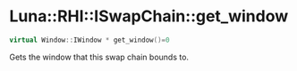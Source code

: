 # Luna::RHI::ISwapChain::get_window

```c++
virtual Window::IWindow * get_window()=0
```

Gets the window that this swap chain bounds to. 

